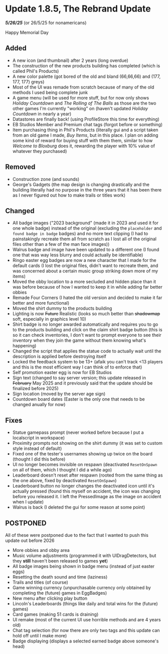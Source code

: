 # Update 1.8.5, The Rebrand Update
***5/26/25*** (or 26/5/25 for nonamericans)

Happy Memorial Day

## Added
+ A new icon (and thumbnail) after 2 years (long overdue)
+ The construction of the new products building has completed (which is called Phil's Products)
+ A new color palette (got bored of the old and bland (66,66,66) and (177, 177, 177) greys)
+ Most of the UI was remade from scratch because of many of the old methods I used being complete junk
+ A game menu (will be used for more stuff, but for now only shows *Holiday Countdown* and *The Rolling of The Balls* as those are the two other games I'm currently "working" on (haven't updated *Holiday Countdown* in nearly a year)
+ Datastores are finally back! (using ProfileStore this time for everything)
+ EB Studios Member and Premium chat tags (forgot before or something)
+ Item purchasing thing in Phil's Products (literally gui and a script taken from an old game I made, *Buy Items*, but in this place. I plan on adding some kind of reward for buying stuff with them them, similar to how *Welcome to Bloxburg* does it, rewarding the player with 10% value of whatever they purchased)

## Removed
- Construction zone (and sounds)
- George's Gadgets (the map design is changing drastically and the building literally had no purpose in the three years that it has been there as I never figured out how to make trails or titles work)

## Changed
* All badge images ("2023 background" (made it in 2023 and used it for one whole badge) instead of the original (excluding the `placeholder` and `found badge in badge` badges) and no more text clipping (I had to painstakingly recreate them all from scratch as I lost all of the original files other than a few of the man face images))
* Walrus badge and image have been updated to a different one (I found one that was way less blurry and could actually be identifiable)
* Ringo easter egg badges are now a new character that I made for the default cards (I lost the original files, didn't want to recreate them, and was concerned about a certain music group striking down more of my items)
* Moved the obby location to a more secluded and hidden place than it was before because of how I wanted to keep it in while adding far better obbies
* Remade Four Corners (I hated the old version and decided to make it far better and more functional)
* Moved the shirt dummy to the products building
* Lighting is now ~~Future~~ Realistic (looks so much better than ~~shadowmap~~ soft, especially in graphics level 10)
* Shirt badge is no longer awarded automatically and requires you to go to the products building and click on the claim shirt badge button (this is so it can check inventories, I don't want to prompt everyone to see their inventory when they join the game without them knowing what's happening)
* Changed the script that applies the statue code to actually wait until the description is applied before destroying itself
* Locked the feedback system to be 13+ (afaik you can't track <13 players and this is the most efficient way I can think of to enforce that)
* Self promotion easter egg is now for EB Studios
* Sign text (changed to say server version; this update released in ~~February~~ May 2025 and it previously said that the update should be finalized before 2025)
* Sign location (moved by the server age sign)
* Countdown board dates (Easter is the only one that needs to be changed anually for now)

## Fixes
* Statue gamepass prompt (never worked before because I put a localscript in workspace)
* Proximity prompts not showing on the shirt dummy (it was set to custom style instead of default)
* Fixed one of the tester's usernames showing up twice on the board (thought I did this before)
* UI no longer becomes invisible on respawn (deactivated `ResetOnSpawn` on all of them, which I thought I did a while ago)
* Leaderboard doesn't reset after respawn (rooted from the same thing as the one above, fixed by deactivated `ResetOnSpawn`)
* Leaderboard button no longer changes the deactivated icon until it's actually pressed (found this myself on accident, the icon was changing before you released it. I left the PressedImage as the image on accident when I update)
* Walrus is back (I deleted the gui for some reason at some point)

## POSTPONED
All of these were postponed due to the fact that I wanted to push this update out before 2026
- More obbies and obby area
- Music volume adjustments (programmed it with UIDragDetectors, but they **still** haven't been released to games **yet**)
- All badge images being shown in badge menu (instead of just easter eggs)
- Resetting the death sound and time (laziness)
- Trails and titles (of course)
- Game winning currency (unpurchasable currency only obtained by completing the (future) games in EggBadges)
- New menu after clicking play button
- Lincoln's Leaderboards (things like daily and total wins for the (future) games)
- Card games (making 51 cards is draining)
- UI remake (most of the current UI use horrible methods and are 4 years old)
- Chat tag selection (for now there are only two tags and this update can hold off until I make more)
- Badge displaying (displays a selected earned badge above someone's head)
